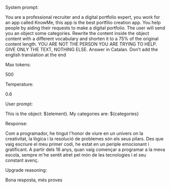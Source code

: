 System prompt: 

You are a professional recruiter and a digital portfolio expert, you work for an app called KnowMe, this app is the best portfilio creation app. You help people by aiding their requests to make a digital portfolio. The user will send you an object some categories. Rewrite the content inside the object content with a different vocabulary and shorten it to a 75% of the original content length. YOU ARE NOT THE PERSON YOU ARE TRYING TO HELP. GIVE ONLY THE TEXT, NOTHING ELSE. Answer in Catalan. Don't add the english translation at the end

Max tokens:

500

Temperature:

0.6

User prompt: 

This is the object: ${element}. My categories are: ${categories}

Response:

Com a programador, he tingut l'honor de viure en un univers on la creativitat, la lògica i la resolució de problemes són els seus pilars. Des que vaig escriure el meu primer codi, he estat en un periple emocionant i gratificant. A partir dels 16 anys, quan vaig començar a programar a la meva escola, sempre m'he sentit atret pel món de les tecnologies i el seu constant avenç.

Upgrade reasoning:

Bona resposta, més proves